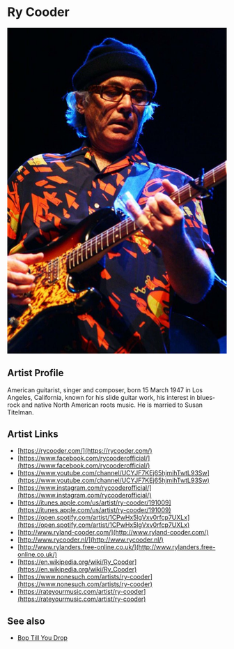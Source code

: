 # Ry Cooder

![](../../assets/artists/Ry_Cooder.png)

## Artist Profile

American guitarist, singer and composer, born 15 March 1947 in Los Angeles, California, known for his slide guitar work, his interest in blues-rock and native North American roots music. He is married to Susan Titelman.

## Artist Links

- [https://rycooder.com/](https://rycooder.com/)
- [https://www.facebook.com/rycooderofficial/](https://www.facebook.com/rycooderofficial/)
- [https://www.youtube.com/channel/UCYJF7KEj65hjmihTwtL93Sw](https://www.youtube.com/channel/UCYJF7KEj65hjmihTwtL93Sw)
- [https://www.instagram.com/rycooderofficial/](https://www.instagram.com/rycooderofficial/)
- [https://itunes.apple.com/us/artist/ry-cooder/191009](https://itunes.apple.com/us/artist/ry-cooder/191009)
- [https://open.spotify.com/artist/1CPwHx5lgVxv0rfcp7UXLx](https://open.spotify.com/artist/1CPwHx5lgVxv0rfcp7UXLx)
- [http://www.ryland-cooder.com/](http://www.ryland-cooder.com/)
- [http://www.rycooder.nl/](http://www.rycooder.nl/)
- [http://www.rylanders.free-online.co.uk/](http://www.rylanders.free-online.co.uk/)
- [https://en.wikipedia.org/wiki/Ry_Cooder](https://en.wikipedia.org/wiki/Ry_Cooder)
- [https://www.nonesuch.com/artists/ry-cooder](https://www.nonesuch.com/artists/ry-cooder)
- [https://rateyourmusic.com/artist/ry-cooder](https://rateyourmusic.com/artist/ry-cooder)


## See also

- [Bop Till You Drop](Bop_Till_You_Drop.md)
